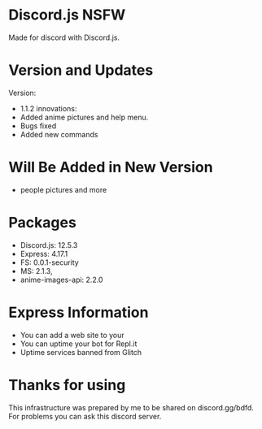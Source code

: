 # Discord.js NSFW
Made for discord with Discord.js.

# Version and Updates
Version:
- 1.1.2
innovations: 
- Added anime pictures and help menu.
- Bugs fixed
- Added new commands

# Will Be Added in New Version
- people pictures and more

# Packages
- Discord.js: 12.5.3
- Express: 4.17.1
- FS: 0.0.1-security
- MS: 2.1.3,
- anime-images-api: 2.2.0

# Express Information
- You can add a web site to your 
- You can uptime your bot for Repl.it
- Uptime services banned from Glitch

# Thanks for using
This infrastructure was prepared by me to be shared on discord.gg/bdfd. 
For problems you can ask this discord server.